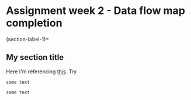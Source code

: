 #  Assignment week 2 - Data flow map completion 

(section-label-1)=
## My section title

Here I'm referencing [this](section-label-1). Try [](section-label-1)

```{tip}
some text
```

```{tip}
some text
```